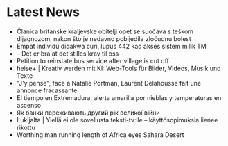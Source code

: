 # Latest News
-  Članica britanske kraljevske obitelji opet se suočava s teškom dijagnozom, nakon što je nedavno pobijedila zloćudnu bolest
-  Empat individu didakwa curi, lupus 442 kad akses sistem milik TM
-  – Det er bra at det stilles krav til oss
-  Petition to reinstate bus service after village is cut off
-  heise+ | Kreativ werden mit KI: Web-Tools für Bilder, Videos, Musik und Texte
-  "J'y pense", face à Natalie Portman, Laurent Delahousse fait une annonce fracassante
-  El tiempo en Extremadura: alerta amarilla por nieblas y temperaturas en ascenso
-  Як банки переживають другий рік великої війни
-  Lukijalta | Ylellä ei ole sovellusta teksti-tv:lle – käyttösopimuksia lienee rikottu
-  Worthing man running length of Africa eyes Sahara Desert
